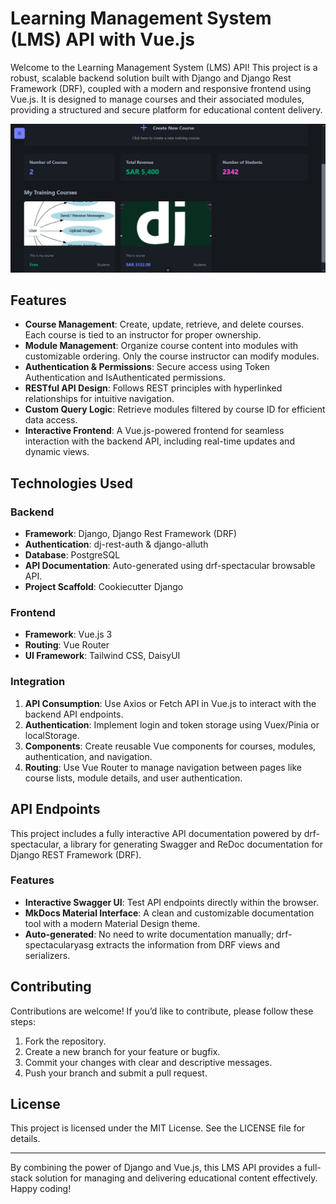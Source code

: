 # Learning Management System (LMS) API with Vue.js

Welcome to the Learning Management System (LMS) API! This project is a robust, scalable backend solution built with Django and Django Rest Framework (DRF), coupled with a modern and responsive frontend using Vue.js. It is designed to manage courses and their associated modules, providing a structured and secure platform for educational content delivery.

![Image](image.jpg)

## Features

- **Course Management**: Create, update, retrieve, and delete courses. Each course is tied to an instructor for proper ownership.
- **Module Management**: Organize course content into modules with customizable ordering. Only the course instructor can modify modules.
- **Authentication & Permissions**: Secure access using Token Authentication and IsAuthenticated permissions.
- **RESTful API Design**: Follows REST principles with hyperlinked relationships for intuitive navigation.
- **Custom Query Logic**: Retrieve modules filtered by course ID for efficient data access.
- **Interactive Frontend**: A Vue.js-powered frontend for seamless interaction with the backend API, including real-time updates and dynamic views.

## Technologies Used

### Backend
- **Framework**: Django, Django Rest Framework (DRF)
- **Authentication**: dj-rest-auth & django-alluth
- **Database**: PostgreSQL
- **API Documentation**: Auto-generated using drf-spectacular browsable API.
- **Project Scaffold**: Cookiecutter Django

### Frontend
- **Framework**: Vue.js 3
- **Routing**: Vue Router
- **UI Framework**: Tailwind CSS, DaisyUI


### Integration

1. **API Consumption**: Use Axios or Fetch API in Vue.js to interact with the backend API endpoints.
2. **Authentication**: Implement login and token storage using Vuex/Pinia or localStorage.
3. **Components**: Create reusable Vue components for courses, modules, authentication, and navigation.
4. **Routing**: Use Vue Router to manage navigation between pages like course lists, module details, and user authentication.

## API Endpoints
This project includes a fully interactive API documentation powered by drf-spectacular, a library for generating Swagger and ReDoc documentation for Django REST Framework (DRF).

### Features

- **Interactive Swagger UI**: Test API endpoints directly within the browser.
- **MkDocs Material Interface**: A clean and customizable documentation tool with a modern Material Design theme.
- **Auto-generated**: No need to write documentation manually; drf-spectacularyasg extracts the information from DRF views and serializers.

## Contributing

Contributions are welcome! If you’d like to contribute, please follow these steps:

1. Fork the repository.
2. Create a new branch for your feature or bugfix.
3. Commit your changes with clear and descriptive messages.
4. Push your branch and submit a pull request.

## License

This project is licensed under the MIT License. See the LICENSE file for details.

---

By combining the power of Django and Vue.js, this LMS API provides a full-stack solution for managing and delivering educational content effectively. Happy coding!


